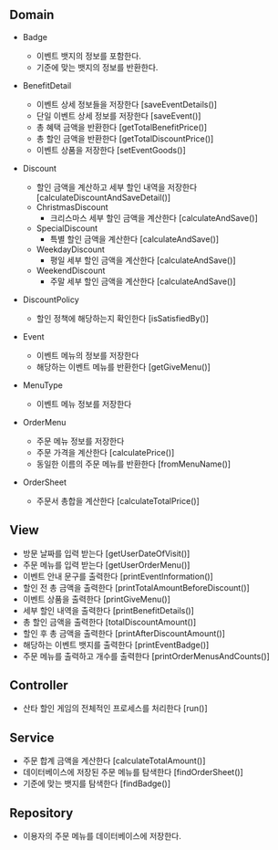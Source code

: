## Domain

- Badge
    - 이벤트 뱃지의 정보를 포함한다.
    - 기준에 맞는 뱃지의 정보를 반환한다.

- BenefitDetail
    - 이벤트 상세 정보들을 저장한다 [saveEventDetails()]
    - 단일 이벤트 상세 정보를 저장한다 [saveEvent()]
    - 총 혜택 금액을 반환한다 [getTotalBenefitPrice()]
    - 총 할인 금액을 반환한다 [getTotalDiscountPrice()]
    - 이벤트 상품을 저장한다 [setEventGoods()]

- Discount
    - 할인 금액을 계산하고 세부 할인 내역을 저장한다 [calculateDiscountAndSaveDetail()]
    - ChristmasDiscount
        - 크리스마스 세부 할인 금액을 계산한다 [calculateAndSave()]
    - SpecialDiscount
        - 특별 할인 금액을 계산한다 [calculateAndSave()]
    - WeekdayDiscount
        - 평일 세부 할인 금액을 계산한다 [calculateAndSave()]
    - WeekendDiscount
        - 주말 세부 할인 금액을 계산한다 [calculateAndSave()]

- DiscountPolicy
    - 할인 정책에 해당하는지 확인한다 [isSatisfiedBy()]

- Event
    - 이벤트 메뉴의 정보를 저장한다
    - 해당하는 이벤트 메뉴를 반환한다 [getGiveMenu()]

- MenuType
    - 이벤트 메뉴 정보를 저장한다

- OrderMenu
    - 주문 메뉴 정보를 저장한다
    - 주문 가격을 계산한다 [calculatePrice()]
    - 동일한 이름의 주문 메뉴를 반환한다 [fromMenuName()]

- OrderSheet
    - 주문서 총합을 계산한다 [calculateTotalPrice()]

## View

- 방문 날짜를 입력 받는다 [getUserDateOfVisit()]
- 주문 메뉴를 입력 받는다 [getUserOrderMenu()]
- 이벤트 안내 문구를 출력한다 [printEventInformation()]
- 할인 전 총 금액을 출력한다 [printTotalAmountBeforeDiscount()]
- 이벤트 상품을 출력한다 [printGiveMenu()]
- 세부 할인 내역을 출력한다 [printBenefitDetails()]
- 총 할인 금액을 출력한다 [totalDiscountAmount()]
- 할인 후 총 금액을 출력한다 [printAfterDiscountAmount()]
- 해당하는 이벤트 뱃지를 출력한다 [printEventBadge()]
- 주문 메뉴를 출력하고 개수를 출력한다 [printOrderMenusAndCounts()]

## Controller

- 산타 할인 게임의 전체적인 프로세스를 처리한다 [run()]

## Service

- 주문 합계 금액을 계산한다 [calculateTotalAmount()]
- 데이터베이스에 저장된 주문 메뉴를 탐색한다 [findOrderSheet()]
- 기준에 맞는 뱃지를 탐색한다 [findBadge()]

## Repository

- 이용자의 주문 메뉴를 데이터베이스에 저장한다.
